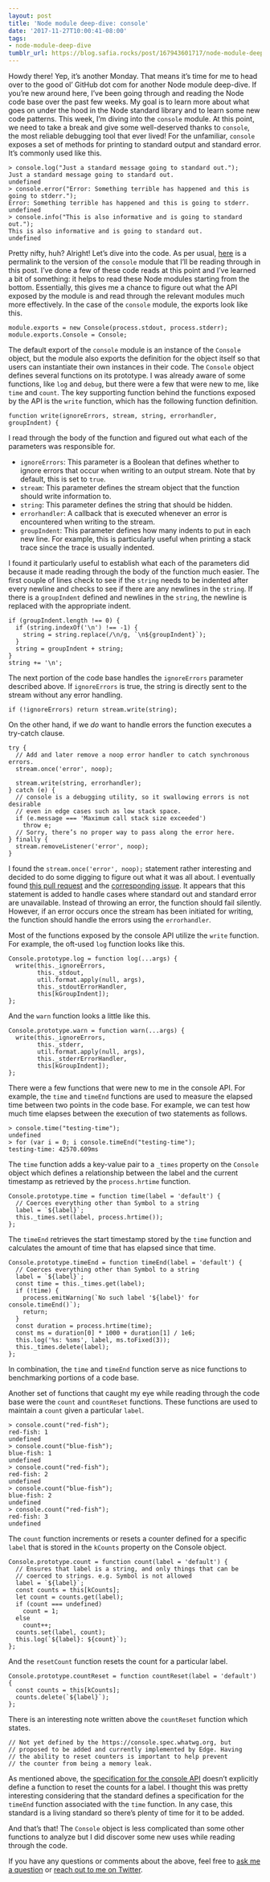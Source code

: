 ```yaml
---
layout: post
title: 'Node module deep-dive: console'
date: '2017-11-27T10:00:41-08:00'
tags:
- node-module-deep-dive
tumblr_url: https://blog.safia.rocks/post/167943601717/node-module-deep-dive-console
---
```

Howdy there! Yep, it’s another Monday. That means it’s time for me to head over to the good ol’ GitHub dot com for another Node module deep-dive. If you’re new around here, I’ve been going through and reading the Node code base over the past few weeks. My goal is to learn more about what goes on under the hood in the Node standard library and to learn some new code patterns. This week, I’m diving into the `console` module. At this point, we need to take a break and give some well-deserved thanks to `console`, the most reliable debugging tool that ever lived! For the unfamiliar, `console` exposes a set of methods for printing to standard output and standard error. It’s commonly used like this.

    > console.log("Just a standard message going to standard out.");
    Just a standard message going to standard out.
    undefined
    > console.error("Error: Something terrible has happened and this is going to stderr.");
    Error: Something terrible has happened and this is going to stderr.
    undefined
    > console.info("This is also informative and is going to standard out.");
    This is also informative and is going to standard out.
    undefined

Pretty nifty, huh? Alright! Let’s dive into the code. As per usual, [here](https://github.com/nodejs/node/blob/9de15de05a47d645583699a5135bfb4b8ea1c5c2/lib/console.js) is a permalink to the version of the `console` module that I’ll be reading through in this post. I’ve done a few of these code reads at this point and I’ve learned a bit of something: it helps to read these Node modules starting from the bottom. Essentially, this gives me a chance to figure out what the API exposed by the module is and read through the relevant modules much more effectively. In the case of the `console` module, the exports look like this.

    module.exports = new Console(process.stdout, process.stderr);
    module.exports.Console = Console;

The default export of the `console` module is an instance of the `Console` object, but the module also exports the definition for the object itself so that users can instantiate their own instances in their code. The `Console` object defines several functions on its prototype. I was already aware of some functions, like `log` and `debug`, but there were a few that were new to me, like `time` and `count`. The key supporting function behind the functions exposed by the API is the `write` function, which has the following function definition.

    function write(ignoreErrors, stream, string, errorhandler, groupIndent) {

I read through the body of the function and figured out what each of the parameters was responsible for.

- `ignoreErrors`: This parameter is a Boolean that defines whether to ignore errors that occur when writing to an output stream. Note that by default, this is set to `true`.
- `stream`: This parameter defines the stream object that the function should write information to.
- `string`: This parameter defines the string that should be hidden.
- `errorhandler`: A callback that is executed whenever an error is encountered when writing to the stream.
- `groupIndent`: This parameter defines how many indents to put in each new line. For example, this is particularly useful when printing a stack trace since the trace is usually indented.

I found it particularly useful to establish what each of the parameters did because it made reading through the body of the function much easier. The first couple of lines check to see if the `string` needs to be indented after every newline and checks to see if there are any newlines in the `string`. If there is a `groupIndent` defined and newlines in the `string`, the newline is replaced with the appropriate indent.

    if (groupIndent.length !== 0) {
      if (string.indexOf('\n') !== -1) {
        string = string.replace(/\n/g, `\n${groupIndent}`);
      }
      string = groupIndent + string;
    }
    string += '\n';

The next portion of the code base handles the `ignoreErrors` parameter described above. If `ignoreErrors` is true, the string is directly sent to the stream without any error handling.

    if (!ignoreErrors) return stream.write(string);

On the other hand, if we _do_ want to handle errors the function executes a try-catch clause.

    try {
      // Add and later remove a noop error handler to catch synchronous errors.
      stream.once('error', noop);
    
      stream.write(string, errorhandler);
    } catch (e) {
      // console is a debugging utility, so it swallowing errors is not desirable
      // even in edge cases such as low stack space.
      if (e.message === 'Maximum call stack size exceeded')
        throw e;
      // Sorry, there’s no proper way to pass along the error here.
    } finally {
      stream.removeListener('error', noop);
    }

I found the `stream.once('error', noop);` statement rather interesting and decided to do some digging to figure out what it was all about. I eventually found [this pull request](https://github.com/nodejs/node/pull/9744) and the [corresponding issue](https://github.com/nodejs/node/issues/831). It appears that this statement is added to handle cases where standard out and standard error are unavailable. Instead of throwing an error, the function should fail silently. However, if an error occurs once the stream has been initiated for writing, the function should handle the errors using the `errorhandler`.

Most of the functions exposed by the console API utilize the `write` function. For example, the oft-used `log` function looks like this.

    Console.prototype.log = function log(...args) {
      write(this._ignoreErrors,
            this._stdout,
            util.format.apply(null, args),
            this._stdoutErrorHandler,
            this[kGroupIndent]);
    };

And the `warn` function looks a little like this.

    Console.prototype.warn = function warn(...args) {
      write(this._ignoreErrors,
            this._stderr,
            util.format.apply(null, args),
            this._stderrErrorHandler,
            this[kGroupIndent]);
    };

There were a few functions that were new to me in the console API. For example, the `time` and `timeEnd` functions are used to measure the elapsed time between two points in the code base. For example, we can test how much time elapses between the execution of two statements as follows.

    > console.time("testing-time");
    undefined
    > for (var i = 0; i console.timeEnd("testing-time");
    testing-time: 42570.609ms

The `time` function adds a key-value pair to a `_times` property on the `Console` object which defines a relationship between the label and the current timestamp as retrieved by the `process.hrtime` function.

    Console.prototype.time = function time(label = 'default') {
      // Coerces everything other than Symbol to a string
      label = `${label}`;
      this._times.set(label, process.hrtime());
    };

The `timeEnd` retrieves the start timestamp stored by the `time` function and calculates the amount of time that has elapsed since that time.

    Console.prototype.timeEnd = function timeEnd(label = 'default') {
      // Coerces everything other than Symbol to a string
      label = `${label}`;
      const time = this._times.get(label);
      if (!time) {
        process.emitWarning(`No such label '${label}' for console.timeEnd()`);
        return;
      }
      const duration = process.hrtime(time);
      const ms = duration[0] * 1000 + duration[1] / 1e6;
      this.log('%s: %sms', label, ms.toFixed(3));
      this._times.delete(label);
    };

In combination, the `time` and `timeEnd` function serve as nice functions to benchmarking portions of a code base.

Another set of functions that caught my eye while reading through the code base were the `count` and `countReset` functions. These functions are used to maintain a `count` given a particular `label`.

    > console.count("red-fish");
    red-fish: 1
    undefined
    > console.count("blue-fish");
    blue-fish: 1
    undefined
    > console.count("red-fish");
    red-fish: 2
    undefined
    > console.count("blue-fish");
    blue-fish: 2
    undefined
    > console.count("red-fish");
    red-fish: 3
    undefined

The `count` function increments or resets a counter defined for a specific `label` that is stored in the `kCounts` property on the Console object.

    Console.prototype.count = function count(label = 'default') {
      // Ensures that label is a string, and only things that can be
      // coerced to strings. e.g. Symbol is not allowed
      label = `${label}`;
      const counts = this[kCounts];
      let count = counts.get(label);
      if (count === undefined)
        count = 1;
      else
        count++;
      counts.set(label, count);
      this.log(`${label}: ${count}`);
    };

And the `resetCount` function resets the count for a particular label.

    Console.prototype.countReset = function countReset(label = 'default') {
      const counts = this[kCounts];
      counts.delete(`${label}`);
    };

There is an interesting note written above the `countReset` function which states.

    // Not yet defined by the https://console.spec.whatwg.org, but
    // proposed to be added and currently implemented by Edge. Having
    // the ability to reset counters is important to help prevent
    // the counter from being a memory leak.

As mentioned above, the [specification for the console API](https://console.spec.whatwg.org) doesn’t explicitly define a function to reset the counts for a label. I thought this was pretty interesting considering that the standard defines a specification for the `timeEnd` function associated with the `time` function. In any case, this standard is a living standard so there’s plenty of time for it to be added.

And that’s that! The `Console` object is less complicated than some other functions to analyze but I did discover some new uses while reading through the code.

If you have any questions or comments about the above, feel free to [ask me a question](https://blog.safia.rocks/ask) or [reach out to me on Twitter](https://twitter.com/captainsafia).

